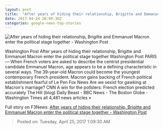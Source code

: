 ```yaml
---
layout: post
title:  "After years of hiding their relationship, Brigitte and Emmanuel Macron enter the political stage together - Washington Post"
date: 2017-04-24 20:09:30Z
categories: google-news-top-stories
---
```


![After years of hiding their relationship, Brigitte and Emmanuel Macron enter the political stage together - Washington Post](https://img.washingtonpost.com/rf/image_1484w/2010-2019/WashingtonPost/2017/04/23/Foreign/Images/2017-04-23T202438Z_1670692673_RC1DC238DDF0_RTRMADP_3_FRANCE-ELECTION-MACRON.jpg)

Washington Post After years of hiding their relationship, Brigitte and Emmanuel Macron enter the political stage together Washington Post PARIS — When French voters are asked to describe the centrist presidential candidate Emmanuel Macron, age appears to be a defining characteristic in several ways. The 39-year-old Macron could become the youngest contemporary French president. Macron gains backing of French political establishment fearful of Le Pen Fox News Are we sexist for gawking at Macron's marriage? CNN A win for the pollsters: French election predicted accurately The Hill (blog) Daily Beast - BBC News - The Boston Globe - Washington Times all 4,481 news articles »


Full story on F3News: [After years of hiding their relationship, Brigitte and Emmanuel Macron enter the political stage together - Washington Post](http://www.f3nws.com/n/mRg2vH)

> Posted on: Tuesday, April 25, 2017 1:09:30 AM
